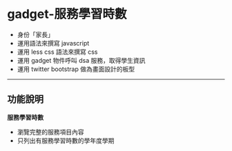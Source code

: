 gadget-服務學習時數
==========================

* 身份「家長」
* 運用語法來撰寫 javascript
* 運用 less css 語法來撰寫 css
* 運用 gadget 物件呼叫 dsa 服務，取得學生資訊
* 運用 twitter bootstrap 做為畫面設計的板型


----------


功能說明
-------

**服務學習時數**

 * 瀏覽完整的服務項目內容
 * 只列出有服務學習時數的學年度學期
